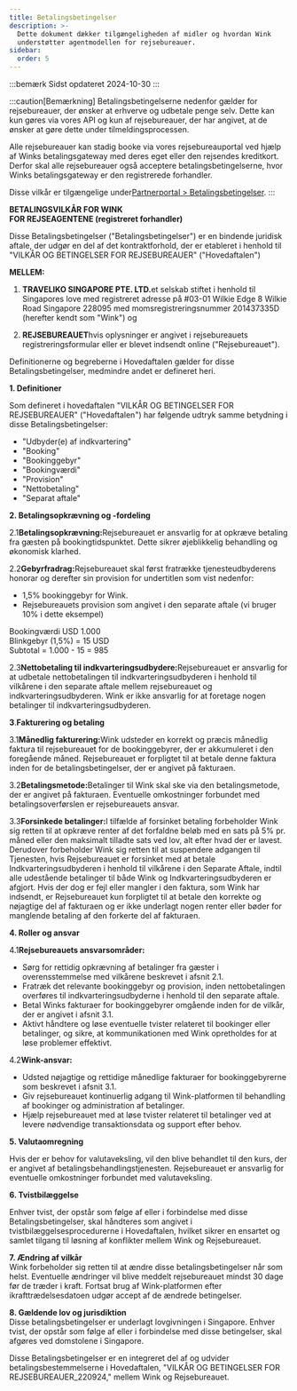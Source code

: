 ```yaml
---
title: Betalingsbetingelser
description: >-
  Dette dokument dækker tilgængeligheden af ​​midler og hvordan Wink
  understøtter agentmodellen for rejsebureauer.
sidebar:
  order: 5
---
```

:::bemærk
Sidst opdateret 2024-10-30
:::

:::caution\[Bemærkning]
Betalingsbetingelserne nedenfor gælder for rejsebureauer, der ønsker at erhverve og udbetale penge selv.
Dette kan kun gøres via vores API og kun af rejsebureauer, der har angivet, at de ønsker at gøre dette under tilmeldingsprocessen.

Alle rejsebureauer kan stadig booke via vores rejsebureauportal ved hjælp af Winks betalingsgateway med deres eget eller den rejsendes kreditkort. Derfor skal alle rejsebureauer også acceptere betalingsbetingelserne, hvor Winks betalingsgateway er den registrerede forhandler.

Disse vilkår er tilgængelige under[Partnerportal > Betalingsbetingelser](/studio/payment-terms).&#x20;
:::

**BETALINGSVILKÅR FOR WINK**\
**FOR REJSEAGENTENE (registreret forhandler)**

Disse Betalingsbetingelser ("Betalingsbetingelser") er en bindende juridisk aftale, der udgør en del af det kontraktforhold, der er etableret i henhold til "VILKÅR OG BETINGELSER FOR REJSEBUREAUER" ("Hovedaftalen")

**MELLEM:**

1. **TRAVELIKO SINGAPORE PTE. LTD.**&#x65;t selskab stiftet i henhold til Singapores love med registreret adresse på #03-01 Wilkie Edge 8 Wilkie Road Singapore 228095 med momsregistreringsnummer 201437335D (herefter kendt som "Wink") og

2. **REJSEBUREAUET**hvis oplysninger er angivet i rejsebureauets registreringsformular eller er blevet indsendt online ("Rejsebureauet").

Definitionerne og begreberne i Hovedaftalen gælder for disse Betalingsbetingelser, medmindre andet er defineret heri.

**1. Definitioner**

Som defineret i hovedaftalen "VILKÅR OG BETINGELSER FOR REJSEBUREAUER" ("Hovedaftalen") har følgende udtryk samme betydning i disse Betalingsbetingelser:

* "Udbyder(e) af indkvartering"
* "Booking"
* "Bookinggebyr"
* "Bookingværdi"
* "Provision"
* "Nettobetaling"
* "Separat aftale"

**2. Betalingsopkrævning og -fordeling**

2.1**Betalingsopkrævning:**&#x52;ejsebureauet er ansvarlig for at opkræve betaling fra gæsten på bookingtidspunktet. Dette sikrer øjeblikkelig behandling og økonomisk klarhed.

2.2**Gebyrfradrag:**&#x52;ejsebureauet skal først fratrække tjenesteudbyderens honorar og derefter sin provision for undertitlen som vist nedenfor:

* 1,5% bookinggebyr for Wink.
* Rejsebureauets provision som angivet i den separate aftale (vi bruger 10% i dette eksempel)

Bookingværdi USD 1.000\
Blinkgebyr (1,5%) = 15 USD\
Subtotal = 1.000 - 15 = 985

2.3**Nettobetaling til indkvarteringsudbydere:**&#x52;ejsebureauet er ansvarlig for at udbetale nettobetalingen til indkvarteringsudbyderen i henhold til vilkårene i den separate aftale mellem rejsebureauet og indkvarteringsudbyderen. Wink er ikke ansvarlig for at foretage nogen betalinger til indkvarteringsudbyderen.

**3**.**Fakturering og betaling**

3.1**Månedlig fakturering:**&#x57;ink udsteder en korrekt og præcis månedlig faktura til rejsebureauet for de bookinggebyrer, der er akkumuleret i den foregående måned. Rejsebureauet er forpligtet til at betale denne faktura inden for de betalingsbetingelser, der er angivet på fakturaen.

3.2**Betalingsmetode:**&#x42;etalinger til Wink skal ske via den betalingsmetode, der er angivet på fakturaen. Eventuelle omkostninger forbundet med betalingsoverførslen er rejsebureauets ansvar.

3.3**Forsinkede betalinger:**&#x49; tilfælde af forsinket betaling forbeholder Wink sig retten til at opkræve renter af det forfaldne beløb med en sats på 5% pr. måned eller den maksimalt tilladte sats ved lov, alt efter hvad der er lavest. Derudover forbeholder Wink sig retten til at suspendere adgangen til Tjenesten, hvis Rejsebureauet er forsinket med at betale Indkvarteringsudbyderen i henhold til vilkårene i den Separate Aftale, indtil alle udestående betalinger til både Wink og Indkvarteringsudbyderen er afgjort. Hvis der dog er fejl eller mangler i den faktura, som Wink har indsendt, er Rejsebureauet kun forpligtet til at betale den korrekte og nøjagtige del af fakturaen og er ikke underlagt nogen renter eller bøder for manglende betaling af den forkerte del af fakturaen.

**4. Roller og ansvar**

4.1**Rejsebureauets ansvarsområder:**

* Sørg for rettidig opkrævning af betalinger fra gæster i overensstemmelse med vilkårene beskrevet i afsnit 2.1.
* Fratræk det relevante bookinggebyr og provision, inden nettobetalingen overføres til indkvarteringsudbyderne i henhold til den separate aftale.
* Betal Winks fakturaer for bookinggebyrer omgående inden for de vilkår, der er angivet i afsnit 3.1.
* Aktivt håndtere og løse eventuelle tvister relateret til bookinger eller betalinger, og sikre, at kommunikationen med Wink opretholdes for at løse problemer effektivt.

4.2**Wink-ansvar:**

* Udsted nøjagtige og rettidige månedlige fakturaer for bookinggebyrerne som beskrevet i afsnit 3.1.
* Giv rejsebureauet kontinuerlig adgang til Wink-platformen til behandling af bookinger og administration af betalinger.
* Hjælp rejsebureauet med at løse tvister relateret til betalinger ved at levere nødvendige transaktionsdata og support efter behov.

**5. Valutaomregning**

Hvis der er behov for valutaveksling, vil den blive behandlet til den kurs, der er angivet af betalingsbehandlingstjenesten. Rejsebureauet er ansvarlig for eventuelle omkostninger forbundet med valutaveksling.

**6. Tvistbilæggelse**

Enhver tvist, der opstår som følge af eller i forbindelse med disse Betalingsbetingelser, skal håndteres som angivet i tvistbilæggelsesprocedurerne i Hovedaftalen, hvilket sikrer en ensartet og samlet tilgang til løsning af konflikter mellem Wink og Rejsebureauet.

**7. Ændring af vilkår**\
Wink forbeholder sig retten til at ændre disse betalingsbetingelser når som helst. Eventuelle ændringer vil blive meddelt rejsebureauet mindst 30 dage før de træder i kraft. Fortsat brug af Wink-platformen efter ikrafttrædelsesdatoen udgør accept af de ændrede betingelser.

**8. Gældende lov og jurisdiktion**\
Disse betalingsbetingelser er underlagt lovgivningen i Singapore. Enhver tvist, der opstår som følge af eller i forbindelse med disse betingelser, skal afgøres ved domstolene i Singapore.

Disse Betalingsbetingelser er en integreret del af og udvider betalingsbestemmelserne i Hovedaftalen, "VILKÅR OG BETINGELSER FOR REJSEBUREAUER\_220924," mellem Wink og Rejsebureauet.

